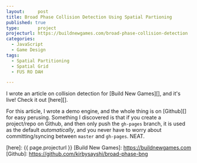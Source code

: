 ```yaml
---
layout:     post
title: Broad Phase Collision Detection Using Spatial Partioning
published: true
type:       project
projecturl: https://buildnewgames.com/broad-phase-collision-detection
categories:
  - JavaScript
  - Game Design
tags:
  - Spatial Partitioning
  - Spatial Grid
  - FUS RO DAH

---
```


I wrote an article on collision detection for [Build New Games][], and it's live! Check it out [here][].

For this article, I wrote a demo engine, and the whole thing is on [Github][] for easy perusing. Something I discovered is that if you create a project/repo on Github, and then only push the `gh-pages` branch, it is used as the default _automatically_, and you never have to worry about committing/syncing between `master` and `gh-pages`. NEAT.

[here]: {{ page.projecturl }}
[Build New Games]: https://buildnewgames.com
[Github]: https://github.com/kirbysayshi/broad-phase-bng
